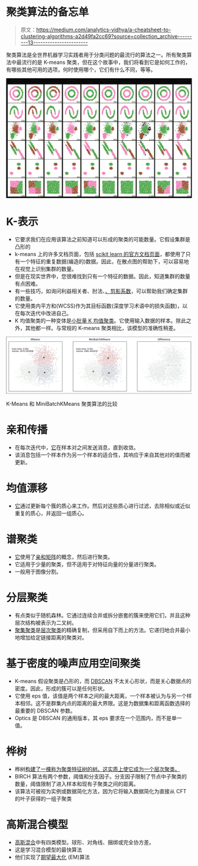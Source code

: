 # 聚类算法的备忘单

> 原文：<https://medium.com/analytics-vidhya/a-cheatsheet-to-clustering-algorithms-a2d49fa2cc69?source=collection_archive---------13----------------------->

聚类算法是全世界机器学习实践者用于分类问题的最流行的算法之一。所有聚类算法中最流行的是 K-means 聚类，但在这个故事中，我们将看到它是如何工作的，有哪些其他可用的选项，何时使用哪个，它们有什么不同，等等。

![](img/676564d59be18a44d2cf582efb0d940a.png)

# **K-表示**

*   它要求我们在应用该算法之前知道可以形成的聚类的可能数量。它假设集群是凸形的
*   k-means 上的许多文档页面，包括 [scikit learn 的官方文档页面](https://scikit-learn.org/stable/modules/generated/sklearn.cluster.KMeans.html#sklearn.cluster.KMeans)，都使用了只有一个特征的重复数据(编造的)数据。因此，在散点图的帮助下，可以容易地在视觉上识别集群的数量。
*   但是在现实世界中，您很难找到只有一个特征的数据。因此，知道集群的数量有点困难。
*   有一些技巧，如询问利益相关者、肘法、[、剪影系数](https://scikit-learn.org/stable/modules/generated/sklearn.metrics.silhouette_score.html#sklearn.metrics.silhouette_score)，可以帮助我们确定集群的数量。
*   它使用类内平方和(WCSS)作为其目标函数(深度学习术语中的损失函数)，以在每次迭代中改进自己。
*   K 均值聚类的一种变体是[小批量 K 均值聚类](https://scikit-learn.org/stable/modules/generated/sklearn.cluster.MiniBatchKMeans.html#sklearn.cluster.MiniBatchKMeans)。它使用输入数据的样本。除此之外，其他都一样。与常规的 K-means 聚类相比，该模型的准确性稍差。

![](img/a3543f427666c1253125ab16c8e4efce.png)

K-Means 和 MiniBatchKMeans 聚类算法的比较

# 亲和传播

*   在每次迭代中，[它](https://scikit-learn.org/stable/modules/generated/sklearn.cluster.AffinityPropagation.html#sklearn.cluster.AffinityPropagation)在样本对之间发送消息，直到收敛。
*   该消息包括一个样本作为另一个样本的适合性，其响应于来自其他对的值而被更新。

# 均值漂移

*   [它](https://scikit-learn.org/stable/modules/generated/sklearn.cluster.MeanShift.html#sklearn.cluster.MeanShift)通过更新每个簇的质心来工作。然后对这些质心进行过滤，去除相似或近似重复的质心，并返回一组质心。

# 谱聚类

*   [它](https://scikit-learn.org/stable/modules/generated/sklearn.cluster.SpectralClustering.html#sklearn.cluster.SpectralClustering)使用了[亲和矩阵](https://deepai.org/machine-learning-glossary-and-terms/affinity-matrix)的概念，然后进行聚类。
*   它适用于少量的聚类，但不适用于对特征向量的分量进行聚类。
*   一般用于图像分割。

# 分层聚类

*   有点类似于随机森林。它通过连续合并或拆分嵌套的簇来使用它们，并且这种层次结构被表示为二叉树。
*   [聚集聚类](https://scikit-learn.org/stable/modules/generated/sklearn.cluster.AgglomerativeClustering.html#sklearn.cluster.AgglomerativeClustering)是[层次聚类](https://en.wikipedia.org/wiki/Hierarchical_clustering)的精确复制，但采用自下而上的方法。它递归地合并最小地增加给定链接距离的聚类对。

# 基于密度的噪声应用空间聚类

*   K-means 假设聚类是凸形的，而 [DBSCAN](https://scikit-learn.org/stable/modules/generated/sklearn.cluster.DBSCAN.html#sklearn.cluster.DBSCAN) 不太关心形状，而是关心数据点的密度。因此，形成的簇可以是任何形状。
*   它使用 eps 值，该值是两个样本之间的最大距离，一个样本被认为与另一个样本相邻。这不是群集内点的距离的最大界限。这是为数据集和距离函数选择的最重要的 DBSCAN 参数。
*   Optics 是 DBSCAN 的通用版本，其 eps 要求在一个范围内，而不是单一值。

# 桦树

*   桦树[构建了一棵称为聚类特征树的树。这实质上使它成为一个层次聚类。](https://scikit-learn.org/stable/modules/generated/sklearn.cluster.Birch.html#sklearn.cluster.Birch)
*   BIRCH 算法有两个参数，阈值和分支因子。分支因子限制了节点中子聚类的数量，阈值限制了进入样本和现有子聚类之间的距离。
*   该算法可被视为实例或数据简化方法，因为它将输入数据简化为直接从 CFT 的叶子获得的一组子聚类

# 高斯混合模型

*   [高斯混合](https://scikit-learn.org/stable/modules/mixture.html#mixture)中有四类模型。球形、对角线、捆绑或完全协方差。
*   这是学习混合模型的最快算法
*   他们实现了[期望最大化](https://scikit-learn.org/stable/modules/mixture.html#expectation-maximization) (EM)算法